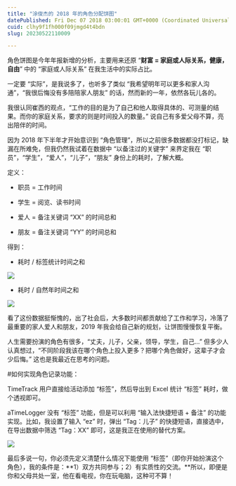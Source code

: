 ```yaml
---
title: "涂俊杰的 2018 年的角色分配饼图"
datePublished: Fri Dec 07 2018 03:00:01 GMT+0000 (Coordinated Universal Time)
cuid: clhy9f1fh000f09jmgd4t4bdn
slug: 20230522110009

---
```


角色饼图是今年年报新增的分析，主要用来还原 “**财富 = 家庭或人际关系，健康，自由**” 中的 “家庭或人际关系” 在我生活中的实际占比。

一定要 “实际”，是我说多了，也听多了类似 “我希望明年可以更多和家人沟通”，“我很后悔没有多陪陪家人朋友” 的话，然而新的一年，依然各玩儿各的。

我很认同崔西的观点，“工作的目的是为了自己和他人取得具体的、可测量的结果。而你的家庭关系，要求的则是时间投入的数量。” 说自己有多爱父母不算，亮出陪伴的时间。

因为 2018 年下半年才开始意识到 “角色管理”，所以之前很多数据都没打标记，缺漏在所难免，但我仍然我试着在数据中 “以备注过的关键字” 来界定我在 “职员”，“学生”，“爱人”，“儿子”，“朋友” 身份上的耗时，了解大概。

定义：

* 职员 = 工作时间
    
* 学生 = 阅览、读书时间
    
* 爱人 = 备注关键词 “XX” 的时间总和
    
* 朋友 = 备注关键词 “YY” 的时间总和
    

得到：

* 耗时 / 标签统计时间之和
    

![](https://cdn.hashnode.com/res/hashnode/image/upload/v1684724384021/6740da32-7572-4228-b567-a8c4ee968ce6.png)

* 耗时 / 自然年时间之和
    

![](https://cdn.hashnode.com/res/hashnode/image/upload/v1684724389114/c40e40c8-ede3-4269-83a2-323330c28545.png)

看了这份数据挺惭愧的，出了社会后，大多数时间都贡献给了工作和学习，冷落了最重要的家人爱人和朋友，2019 年我会给自己新的规划，让饼图慢慢恢复平衡。

人生需要扮演的角色有很多，“丈夫，儿子，父亲，领导，学生，自己...” 但多少人认真想过，“不同阶段我该在哪个角色上投入更多？把哪个角色做好，这辈子才会少后悔。” 这也是我最近在思考的问题。

#如何实现角色记录功能：

TimeTrack 用户直接给活动添加 “标签”，然后导出到 Excel 统计 “标签” 耗时，做个透视即可。

aTimeLogger 没有 “标签” 功能，但是可以利用 “输入法快捷短语 + 备注” 的功能实现。比如，我设置了输入 “ez” 时，弹出 “Tag：儿子” 的快捷短语，直接选中，在导出数据中筛选 “Tag：XX” 即可，这是我正在使用的替代方案。

![](https://cdn.hashnode.com/res/hashnode/image/upload/v1684724391257/afe01d98-818b-4ac4-b117-d976578b281b.jpeg)

最后多说一句，你必须先定义清楚什么情况下能使用 “标签”（即你开始扮演这个角色），我的条件是：**1）双方共同参与；2）有实质性的交流。**所以，即便是你和父母共处一室，他在看电视，你在玩电脑，这种可不算！